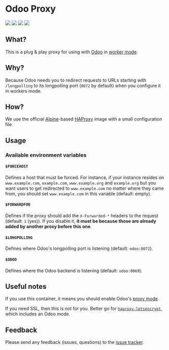 # Odoo Proxy

[![](https://images.microbadger.com/badges/version/tecnativa/odoo-proxy:latest.svg)](https://microbadger.com/images/tecnativa/odoo-proxy:latest "Get your own version badge on microbadger.com")
[![](https://images.microbadger.com/badges/image/tecnativa/odoo-proxy:latest.svg)](https://microbadger.com/images/tecnativa/odoo-proxy:latest "Get your own image badge on microbadger.com")
[![](https://images.microbadger.com/badges/commit/tecnativa/odoo-proxy:latest.svg)](https://microbadger.com/images/tecnativa/odoo-proxy:latest "Get your own commit badge on microbadger.com")
[![](https://images.microbadger.com/badges/license/tecnativa/odoo-proxy.svg)](https://microbadger.com/images/tecnativa/odoo-proxy "Get your own license badge on microbadger.com")

## What?

This is a plug & play proxy for using with [Odoo][] in [worker mode][].

## Why?

Because Odoo needs you to redirect requests to URLs starting with
`/longpolling` to its longpolling port (`8072` by default) when you configure
it in workers mode.

## How?

We use the official [Alpine][]-based [HAProxy][] image with a small
configuration file.

## Usage

### Available environment variables

#### `$FORCEHOST`

Defines a host that must be forced. For instance, if your instance resides on
`www.example.com`, `example.com`, `www.example.org` and `example.org` but you
want users to get redirected to `www.example.com` no matter where they came
from, you should set `www.example.com` in this variable (default: empty).

#### `$FORWARDFOR`

Defines if the proxy should add the `X-Forwarded-*` headers to the request
(default: `1` (yes)). If you disable it, **it must be because those are already
added by another proxy before this one**.

#### `$LONGPOLLING`

Defines where Odoo's longpolling port is listening (default: `odoo:8072`).

#### `$ODOO`

Defines where the Odoo backend is listening (default: `odoo:8069`).

## Useful notes

If you use this container, it means you should enable Odoo's [proxy mode][].

If you need SSL, then this is not for you. Better go for
[`haproxy-letsencrypt`][], which includes an Odoo mode.

## Feedback

Please send any feedback (issues, questions) to the [issue tracker][].

[Alpine]: https://alpinelinux.org/
[HAProxy]: http://www.haproxy.org/
[`haproxy-letsencrypt`]: https://hub.docker.com/r/tecnativa/haproxy-letsencrypt/
[issue tracker]: https://github.com/Tecnativa/docker-odoo-proxy/issues
[Odoo]: https://www.odoo.com/
[proxy mode]: https://www.odoo.com/documentation/10.0/reference/cmdline.html#cmdoption-odoo.py--proxy-mode
[worker mode]: https://www.odoo.com/documentation/10.0/setup/deploy.html#worker-number-calculation
